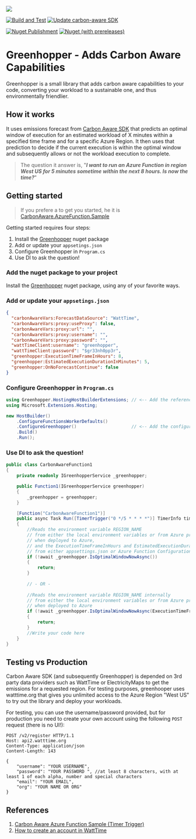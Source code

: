 ![](docs/greenhopper.png)

[![Build and Test](https://github.com/georgekosmidis/greenhopper/actions/workflows/build-and-test.yml/badge.svg)](https://github.com/georgekosmidis/greenhopper/actions/workflows/build-and-test.yml) [![Update carbon-aware SDK](https://github.com/georgekosmidis/greenhopper/actions/workflows/update-carbon-aware-sdk.yml/badge.svg)](https://github.com/georgekosmidis/greenhopper/actions/workflows/update-carbon-aware-sdk.yml)

[![Nuget Publishment](https://github.com/georgekosmidis/greenhopper/actions/workflows/nuget-publishment.yml/badge.svg)](https://github.com/georgekosmidis/greenhopper/actions/workflows/nuget-publishment.yml) [![Nuget (with prereleases)](https://img.shields.io/nuget/vpre/Greenhopper.svg?logo=nuget)](https://www.nuget.org/packages/Greenhopper) 

# Greenhopper - Adds Carbon Aware Capabilities

Greenhopper is a small library that adds carbon aware capabilities to your code, converting your workload to a sustainable one, and thus environmentally friendlier.

## How it works

It uses emissions forecast from [Carbon Aware SDK](https://github.com/Green-Software-Foundation/carbon-aware-sdk) that predicts an optimal window of execution for an estimated workload of X minutes within a specified time frame and for a specific Azure Region. It then uses that prediction to decide if the current execution is within the optimal window and subsequently allows or not the workload execution to complete.

> The question it answer is, "***I want to run an Azure Function in region West US for 5 minutes sometime within the next 8 hours. Is now the time?***"

## Getting started

> If you prefere a to get you started, he it is [CarbonAware.AzureFunction.Sample](https://github.com/georgekosmidis/carbon-aware-azure-function/tree/main/sample/timer-trigger)

Getting started requires four steps:

1. Install the [Greenhopper](https://www.nuget.org/packages/Greenhopper/) nuget package 
1. Add or update your `appsetings.json`
1. Configure Greenhopper in `Program.cs` 
1. Use DI to ask the question!

### Add the nuget package to your project 

Install the [Greenhopper](https://www.nuget.org/packages/Greenhopper/) nuget package, using any of your favorite ways.

### Add or update your `appsetings.json`

```json
{
  "carbonAwareVars:ForecastDataSource": "WattTime",
  "carbonAwareVars:proxy:useProxy": false,
  "carbonAwareVars:proxy:url": "",
  "carbonAwareVars:proxy:username": "",
  "carbonAwareVars:proxy:password": "",
  "wattTimeClient:username": "greenhopper",
  "wattTimeClient:password": "$gr33nh0pp3r",
  "greenhopper:ExecutionTimeFrameInHours": 8, 
  "greenhopper:EstimatedExecutionDurationInMinutes": 5,
  "greenhopper:OnNoForecastContinue": false
}
```

### Configure Greenhopper in `Program.cs`

```csharp
using Greenhopper.HostingHostBuilderExtensions; // <-- Add the reference
using Microsoft.Extensions.Hosting;

new HostBuilder()
    .ConfigureFunctionsWorkerDefaults()
    .ConfigureGreenhopper()                     // <-- Add the configuration
    .Build()
    .Run();
```

### Use DI to ask the question!
```csharp
public class CarbonAwareFunction1
{
    private readonly IGreenhopperService _greenhopper;

    public Function1(IGreenhopperService greenhopper)
    {
        _greenhopper = greenhopper;
    }

    [Function("CarbonAwareFunction1")]
    public async Task Run([TimerTrigger("0 */5 * * * *")] TimerInfo timerInfo)
    {
        //Reads the environment variable REGION_NAME 
        // from either the local environment variables or from Azure predefined ones
        // when deployed to Azure,
        // and the ExecutionTimeFrameInHours and EstimatedExecutionDurationInMinutes 
        // from either appsettings.json or Azure Function Configuration
        if (!await _greenhopper.IsOptimalWindowNowAsync())
        {
            return;
        }
        
        // - OR -
        
        //Reads the environment variable REGION_NAME internally
        // from either the local environment variables or from Azure predefined ones
        // when deployed to Azure
        if (!await _greenhopper.IsOptimalWindowNowAsync(ExecutionTimeFrameInHours:8, EstimatedExecutionDurationInMinutes:5))
        {
            return;
        }
        //Write your code here
    }
}
```

## Testing vs Production
Carbon Aware SDK (and subsequently Greenhopper) is depended on 3rd party data providers such as WattTime or ElectricityMaps to get the emissions for a requested region. 
For testing purposes, greenhooper uses watttime.org that gives you unlimited access to the Azure Region "West US" to try out the library and deploy your workloads.

For testing, you can use the username/password provided, but for production you need to create your own account using the following `POST` request (there is no UI!):

```
POST /v2/register HTTP/1.1
Host: api2.watttime.org
Content-Type: application/json
Content-Length: 143

{
    "username": "YOUR USERNAME",
    "password": "YOUR PASSWORD ", //at least 8 characters, with at least 1 of each alpha, number and special characters
    "email": "YOUR EMAIL",
    "org": "YOUR NAME OR ORG"
}
```

##  References
1. [Carbon Aware Azure Function Sample (Timer Trigger)](https://github.com/georgekosmidis/carbon-aware-azure-function/tree/main/sample/timer-trigger)
2. [How to create an account in WattTime](https://www.watttime.org/api-documentation/#register-new-user)
